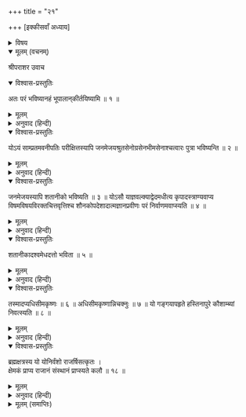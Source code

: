 +++
title = "२१"

+++
[इक्कीसवाँ अध्याय]



<details><summary>विषय</summary>

भविष्यमें होनेवाले राजाओंका वर्णन
</details>


<details open><summary>मूलम् (वचनम्)</summary>

श्रीपराशर उवाच
</details>

<details open><summary>विश्वास-प्रस्तुतिः</summary>

अतः परं भविष्यानहं भूपालान‍्कीर्तयिष्यामि ॥ १ ॥
</details>

<details><summary>मूलम्</summary>

अतः परं भविष्यानहं भूपालान‍्कीर्तयिष्यामि ॥ १ ॥
</details>

<details><summary>अनुवाद (हिन्दी)</summary>

श्रीपराशरजी बोले—अब मैं भविष्यमें होनेवाले राजाओंका वर्णन करता हूँ ॥ १ ॥
</details>

<details open><summary>विश्वास-प्रस्तुतिः</summary>

योऽयं साम्प्रतमवनीपतिः परीक्षित्तस्यापि जनमेजयश्रुतसेनोग्रसेनभीमसेनाश्चत्वारः पुत्रा भविष्यन्ति ॥ २ ॥
</details>

<details><summary>मूलम्</summary>

योऽयं साम्प्रतमवनीपतिः परीक्षित्तस्यापि जनमेजयश्रुतसेनोग्रसेनभीमसेनाश्चत्वारः पुत्रा भविष्यन्ति ॥ २ ॥
</details>

<details><summary>अनुवाद (हिन्दी)</summary>

इस समय जो परीक्षित् नामक महाराज हैं इनके जनमेजय, श्रुतसेन, उग्रसेन और भीमसेन नामक चार पुत्र होंगे ॥ २ ॥
</details>

<details open><summary>विश्वास-प्रस्तुतिः</summary>

जनमेजयस्यापि शतानीको भविष्यति ॥ ३ ॥ योऽसौ याज्ञवल्क्याद्वेदमधीत्य कृपादस्त्राण्यवाप्य विषमविषयविरक्तचित्तवृत्तिश्च शौनकोपदेशादात्मज्ञानप्रवीणः परं निर्वाणमवाप्स्यति ॥ ४ ॥
</details>

<details><summary>मूलम्</summary>

जनमेजयस्यापि शतानीको भविष्यति ॥ ३ ॥ योऽसौ याज्ञवल्क्याद्वेदमधीत्य कृपादस्त्राण्यवाप्य विषमविषयविरक्तचित्तवृत्तिश्च शौनकोपदेशादात्मज्ञानप्रवीणः परं निर्वाणमवाप्स्यति ॥ ४ ॥
</details>

<details><summary>अनुवाद (हिन्दी)</summary>

जनमेजयका पुत्र शतानीक होगा जो याज्ञवल्क्यसे वेदाध्ययनकर, कृपसे शस्त्रविद्या प्राप्तकर विषम विषयोंसे विरक्तचित्त हो महर्षि शौनकके उपदेशसे आत्मज्ञानमें निपुण होकर परमनिर्वाण-पद प्राप्त करेगा ॥ ३-४ ॥
</details>

<details open><summary>विश्वास-प्रस्तुतिः</summary>

शतानीकादश्वमेधदत्तो भविता ॥ ५ ॥
</details>

<details><summary>मूलम्</summary>

शतानीकादश्वमेधदत्तो भविता ॥ ५ ॥
</details>

<details><summary>अनुवाद (हिन्दी)</summary>

शतानीकका पुत्र अश्वमेधदत्त होगा ॥ ५ ॥
</details>

<details open><summary>विश्वास-प्रस्तुतिः</summary>

तस्मादप्यधिसीमकृष्णः ॥ ६ ॥ अधिसीमकृष्णान्निचक्नुः ॥ ७ ॥ यो गङ्गयापहृते हस्तिनापुरे कौशाम्ब्यां निवत्स्यति ॥ ८ ॥
</details>

<details><summary>मूलम्</summary>

तस्मादप्यधिसीमकृष्णः ॥ ६ ॥ अधिसीमकृष्णान्निचक्नुः ॥ ७ ॥ यो गङ्गयापहृते हस्तिनापुरे कौशाम्ब्यां निवत्स्यति ॥ ८ ॥
</details>

<details><summary>अनुवाद (हिन्दी)</summary>

उसके अधिसीमकृष्ण तथा अधिसीमकृष्णके निचक्नु नामक पुत्र होगा जो कि गंगाजीद्वारा हस्तिनापुरके बहा ले जानेपर कौशाम्बीपुरीमें निवास करेगा ॥ ६—८ ॥  
तस्याप्युष्णः पुत्रो भविता ॥ ९ ॥ उष्णाद्विचित्ररथः ॥ १० ॥ ततः शुचिरथः ॥ ११ ॥ तस्माद्‍धृष्णिमांस्ततस्सुषेणस्तस्यापि सुनीथस्सुनीथान्नृपचक्षुस्तस्मादपि सुखावलस्तस्य च पारिप्लवस्ततश्च सुनयस्तस्यापि मेधावी ॥ १२ ॥ मेधाविनो रिपुञ्जयस्ततो मृदुस्तस्माच्च तिग्मस्तस्माद्‍बृहद्रथो बृहद्रथाद्वसुदानः ॥ १३ ॥ ततोऽपरश्शतानीकः ॥ १४ ॥ तस्माच्चोदयन उदयनादहीनरस्ततश्च दण्डपाणिस्ततो निरमित्रः ॥ १५ ॥ तस्माच्च क्षेमकः ॥ १६ ॥ अत्रायं श्लोकः ॥ १७ ॥  
निचक्नुका पुत्र उष्ण होगा, उष्णका विचित्ररथ, विचित्ररथका शुचिरथ, शुचिरथका वृष्णिमान्, वृष्णिमान‍्का सुषेण, सुषेणका सुनीथ, सुनीथका नृप, नृपका चक्षु, चक्षुका सुखावल, सुखावलका पारिप्लव, पारिप्लवका सुनय, सुनयका मेधावी, मेधावीका रिपुंजय, रिपुंजयका मृदु, मृदुका तिग्म, तिग्मका बृहद्रथ, बृहद्रथका वसुदान, वसुदानका दूसरा शतानीक, शतानीकका उदयन, उदयनका अहीनर, अहीनरका दण्डपाणि, दण्डपाणिका निरमित्र तथा निरमित्रका पुत्र क्षेमक होगा । इस विषयमें यह श्लोक प्रसिद्ध है— ॥ ९—१७ ॥
</details>

<details open><summary>विश्वास-प्रस्तुतिः</summary>

ब्रह्मक्षत्रस्य यो योनिर्वंशो राजर्षिसत्कृतः ।  
क्षेमकं प्राप्य राजानं संस्थानं प्राप्स्यते कलौ ॥ १८ ॥
</details>

<details><summary>मूलम्</summary>

ब्रह्मक्षत्रस्य यो योनिर्वंशो राजर्षिसत्कृतः ।  
क्षेमकं प्राप्य राजानं संस्थानं प्राप्स्यते कलौ ॥ १८ ॥
</details>

<details><summary>अनुवाद (हिन्दी)</summary>

‘जो वंश ब्राह्मण और क्षत्रियोंकी उत्पत्तिका कारणरूप तथा नाना राजर्षियोंसे सभाजित है वह कलियुगमें राजा क्षेमके उत्पन्न होनेपर समाप्त हो जायगा’ ॥ १८ ॥
</details>

<details><summary>मूलम् (समाप्तिः)</summary>

इति श्रीविष्णुपुराणे चतुर्थेंऽशे एकविंशोऽध्यायः ॥ २१ ॥
</details>
